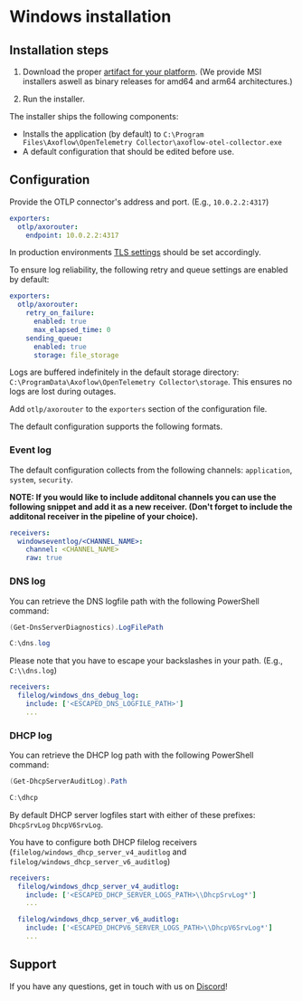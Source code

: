 # Windows installation

## Installation steps

1. Download the proper [artifact for your platform](https://github.com/axoflow/axoflow-otel-collector-releases/releases). (We provide MSI installers aswell as binary releases for amd64 and arm64 architectures.)

2. Run the installer.

The installer ships the following components:

  * Installs the application (by default) to `C:\Program Files\Axoflow\OpenTelemetry Collector\axoflow-otel-collector.exe`
  * A default configuration that should be edited before use.

## Configuration

Provide the OTLP connector's address and port. (E.g., `10.0.2.2:4317`)

```yaml
exporters:
  otlp/axorouter:
    endpoint: 10.0.2.2:4317
```

In production environments [TLS settings](https://github.com/open-telemetry/opentelemetry-collector/blob/main/config/configtls/README.md) should be set accordingly.

To ensure log reliability, the following retry and queue settings are enabled by default:

```yaml
exporters:
  otlp/axorouter:
    retry_on_failure:
      enabled: true
      max_elapsed_time: 0
    sending_queue:
      enabled: true
      storage: file_storage
```

Logs are buffered indefinitely in the default storage directory: `C:\ProgramData\Axoflow\OpenTelemetry Collector\storage`. This ensures no logs are lost during outages.

Add `otlp/axorouter` to the `exporters` section of the configuration file.

The default configuration supports the following formats.

### Event log

The default configuration collects from the following channels: `application`, `system`, `security`.

**NOTE: If you would like to include additonal channels you can use the following snippet and add it as a new receiver. (Don't forget to include the additonal receiver in the pipeline of your choice).**

```yaml
receivers:
  windowseventlog/<CHANNEL_NAME>:
    channel: <CHANNEL_NAME>
    raw: true
```

### DNS log

You can retrieve the DNS logfile path with the following PowerShell command:

```powershell
(Get-DnsServerDiagnostics).LogFilePath

C:\dns.log
```

Please note that you have to escape your backslashes in your path. (E.g., `C:\\dns.log`)

```yaml
receivers:
  filelog/windows_dns_debug_log:
    include: ['<ESCAPED_DNS_LOGFILE_PATH>']
    ...
```

### DHCP log

You can retrieve the DHCP log path with the following PowerShell command:

```powershell
(Get-DhcpServerAuditLog).Path

C:\dhcp
```

By default DHCP server logfiles start with either of these prefixes: `DhcpSrvLog` `DhcpV6SrvLog`.

You have to configure both DHCP filelog receivers (`filelog/windows_dhcp_server_v4_auditlog` and `filelog/windows_dhcp_server_v6_auditlog`)

```yaml
receivers:
  filelog/windows_dhcp_server_v4_auditlog:
    include: ['<ESCAPED_DHCP_SERVER_LOGS_PATH>\\DhcpSrvLog*']
    ...

  filelog/windows_dhcp_server_v6_auditlog:
    include: ['<ESCAPED_DHCPV6_SERVER_LOGS_PATH>\\DhcpV6SrvLog*']
    ...
```

## Support

If you have any questions, get in touch with us on [Discord](https://discord.gg/583Z4wjem2)!
